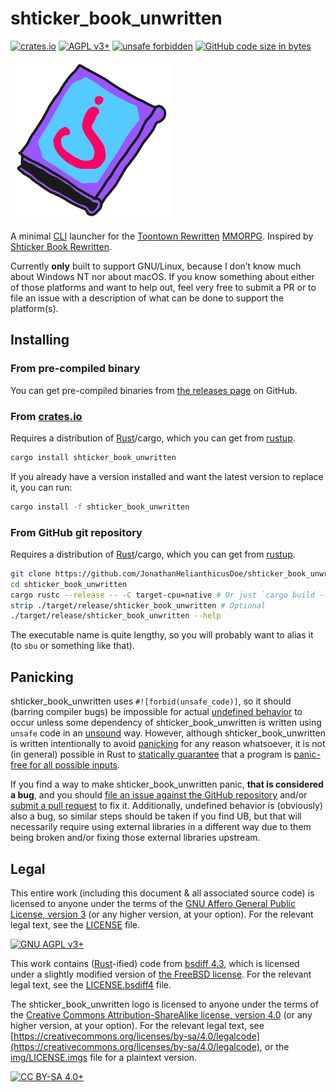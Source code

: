 # shticker\_book\_unwritten

[![crates.io](https://img.shields.io/crates/v/shticker_book_unwritten)](https://crates.io/crates/shticker_book_unwritten)
[![AGPL v3+](https://img.shields.io/badge/license-GNU%20AGPL%20v3%2B-663366)](./LICENSE)
[![unsafe forbidden](https://img.shields.io/badge/unsafe-forbidden-success.svg)](https://github.com/rust-secure-code/safety-dance/)
[![GitHub code size in bytes](https://img.shields.io/github/languages/code-size/JonathanHelianthicusDoe/shticker_book_unwritten)](https://github.com/JonathanHelianthicusDoe/shticker_book_unwritten)

![shticker\_book\_unwritten logo](./img/shticker_book_unwritten_256x256.png)

A minimal [CLI](https://en.wikipedia.org/wiki/Command-line_interface) launcher
for the [Toontown Rewritten](https://www.toontownrewritten.com/)
[MMORPG](https://en.wikipedia.org/wiki/Massively_multiplayer_online_role-playing_game).
Inspired by [Shticker Book
Rewritten](https://github.com/madsciencecoder/Shticker-Book-Rewritten).

Currently **only** built to support GNU/Linux, because I don&rsquo;t know much
about Windows NT nor about macOS. If you know something about either of those
platforms and want to help out, feel very free to submit a PR or to file an
issue with a description of what can be done to support the platform(s).

## Installing

### From pre-compiled binary

You can get pre-compiled binaries from [the releases
page](https://github.com/JonathanHelianthicusDoe/shticker_book_unwritten/releases)
on GitHub.

### From [crates.io](https://crates.io/)

Requires a distribution of [Rust](https://www.rust-lang.org/)/cargo, which you
can get from [rustup](https://rustup.rs/).

```bash
cargo install shticker_book_unwritten
```

If you already have a version installed and want the latest version to replace
it, you can run:

```bash
cargo install -f shticker_book_unwritten
```

### From GitHub git repository

Requires a distribution of [Rust](https://www.rust-lang.org/)/cargo, which you
can get from [rustup](https://rustup.rs/).

```bash
git clone https://github.com/JonathanHelianthicusDoe/shticker_book_unwritten.git
cd shticker_book_unwritten
cargo rustc --release -- -C target-cpu=native # Or just `cargo build --release`
strip ./target/release/shticker_book_unwritten # Optional
./target/release/shticker_book_unwritten --help
```

The executable name is quite lengthy, so you will probably want to alias it (to
`sbu` or something like that).

## Panicking

shticker\_book\_unwritten uses `#![forbid(unsafe_code)]`, so it should (barring
compiler bugs) be impossible for actual [undefined
behavior](https://en.wikipedia.org/wiki/Undefined_behavior) to occur unless
some dependency of shticker\_book\_unwritten is written using `unsafe` code in
an [unsound](https://en.wikipedia.org/wiki/Soundness) way. However, although
shticker\_book\_unwritten is written intentionally to avoid
[panicking](https://doc.rust-lang.org/std/macro.panic.html) for any reason
whatsoever, it is not (in general) possible in Rust to [statically
guarantee](https://en.wikipedia.org/wiki/Rice%27s_theorem) that a program is
[panic-free for all possible
inputs](https://en.wikipedia.org/wiki/Partial_function#Total_function).

If you find a way to make shticker\_book\_unwritten panic, **that is considered
a bug**, and you should [file an issue against the GitHub
repository](https://github.com/JonathanHelianthicusDoe/shticker_book_unwritten/issues)
and/or [submit a pull
request](https://github.com/JonathanHelianthicusDoe/shticker_book_unwritten/pulls)
to fix it. Additionally, undefined behavior is (obviously) also a bug, so
similar steps should be taken if you find UB, but that will necessarily require
using external libraries in a different way due to them being broken and/or
fixing those external libraries upstream.

## Legal

This entire work (including this document &amp; all associated source code) is
licensed to anyone under the terms of the [GNU Affero General Public License,
version 3](https://www.gnu.org/licenses/agpl-3.0.en.html) (or any higher
version, at your option). For the relevant legal text, see the
[LICENSE](./LICENSE) file.

[![GNU AGPL v3+](https://www.gnu.org/graphics/agplv3-with-text-162x68.png "GNU AGPL v3+")](https://www.gnu.org/licenses/agpl-3.0.en.html)

This work contains ([Rust](https://www.rust-lang.org/)-ified) code from [bsdiff
4.3](http://www.daemonology.net/bsdiff/), which is licensed under a slightly
modified version of [the FreeBSD
license](https://www.freebsd.org/copyright/freebsd-license.html). For the
relevant legal text, see the [LICENSE.bsdiff4](./LICENSE.bsdiff4) file.

The shticker\_book\_unwritten logo is licensed to anyone under the terms of the
[Creative Commons Attribution-ShareAlike license, version
4.0](https://creativecommons.org/licenses/by-sa/4.0/) (or any higher version,
at your option). For the relevant legal text, see
[https://creativecommons.org/licenses/by-sa/4.0/legalcode](https://creativecommons.org/licenses/by-sa/4.0/legalcode),
or the [img/LICENSE.imgs](img/LICENSE.imgs) file for a plaintext version.

[![CC BY-SA 4.0+](https://i.creativecommons.org/l/by-sa/4.0/88x31.png "CC BY-SA 4.0+")](https://creativecommons.org/licenses/by-sa/4.0/)
